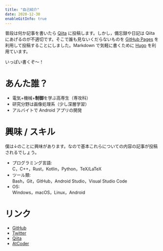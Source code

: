 ```yaml
---
title: "自己紹介"
date: 2020-12-30
enableGitInfo: true
---
```


普段は何か記事を書いたら [Qiita](https://qiita.com/Daiji256/) に投稿します。しかし，備忘録や日記は Qiita にあげるのが不適切です。そこで誰も見ないくだらないものを [GitHub Pages](https://pages.github.com/) を利用して投稿することにしました。Markdown で気軽に書くために [Hugo](https://gohugo.io/) を利用ています。

いっぱい書くぞ～！

# あんた誰？

- 電気+機械+**制御**を学ぶ高専生（専攻科）
- 研究分野は画像処理系（少し深層学習）
- アルバイトで Android アプリの開発

# 興味 / スキル

僕は↓のことに興味があります。なので基本これらについての内容の記事が投稿されるでしょう。

- プログラミング言語:  
C，C++，Rust，Kotlin，Python，TeX/LaTeX
- ツール類:  
Bash，Git，GitHub，Android Studio，Visual Studio Code
- OS:  
Windows，macOS，Linux，Android

# リンク

- [GitHub](https://github.com/Daiji256/)
- [Twitter](https://twitter.com/Daiji256/)
- [Qiita](https://qiita.com/Daiji256/)
- [AtCoder](https://atcoder.jp/users/Daiji256/)

